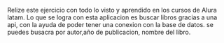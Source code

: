 Relize este ejercicio con todo lo visto y aprendido en los cursos de Alura latam.
Lo que se logra con esta aplicacion es buscar libros gracias a una api, con la ayuda de poder tener una conexion con la base de datos.
se puedes busacra por autor,año de publicacion, nombre del libro.
